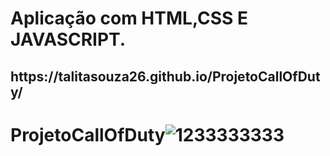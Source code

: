 
<h1> Aplicação com HTML,CSS E JAVASCRIPT.</h1>
<h2> https://talitasouza26.github.io/ProjetoCallOfDuty/
</h2>

# ProjetoCallOfDuty![1233333333](https://github.com/TalitaSouza26/ProjetoCallOfDuty/assets/136650770/78503b99-6222-40ae-885a-35e8580f528e)
